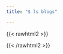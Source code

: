 ```yaml
---
title: "$ ls blogs"

---
```



{{< rawhtml2 >}}

<style>

.resp-sharing-button__link{
	
	opacity: 0;	
	color: white;
}



.relative.w-100.w-30-l.mb4.bg-white{

	pointer-events: auto;
    transform: scale(1);
    opacity: 1;
    transition: all 150ms ease-in-out;
	display: flex;
    flex-direction: column;

}
.relative.w-100.w-30-l.mb4.bg-white:hover{

  	transform: scale(1.05);
  	box-shadow: 0 0 10px rgba(0,0,0,0.5);
  	z-index: 10;
	    	
}


.relative.w-100.w-30-l.mb4.bg-white:hover .black{
	
	font-size: 1.4em;
	width: 100%;
	transform-origin: bottom right;
	text-shadow: 1px 1px 1px #000;
	transition: transform 0.25s ease-out;


}

.relative.w-100.w-30-l.mb4.bg-white:hover hr{
		
  	font-size: 1.4em;
  	-webkit-filter: drop-shadow(hsla(0, 0%, 0%, 0.75) 1px 3px 5px);
	width: 100%;
	transform-origin: bottom right;
	transition: transform 0.25s ease-out;
	transform: scaleX(0);
	transform: scaleX(1);
	
	height: 2px;
	bottom: 0;
	left: 0;
	background-color: black;
}

.relative.w-100.w-30-l.mb4.bg-white:hover hr{
		
	border: 1px inset black;
	position: relative;
}

  
.relative.w-100.w-30-l.mb4.bg-white:hover hr:after{
	
	 transform: scaleX(1);
     transform-origin: bottom left;

}


aside:hover > .relative.w-100.w-30-l.mb4.bg-white:not(:hover){

 filter: blur(2.5px);
  -webkit-filter: blur(2.5px);
  

}
	

.dim:focus, .dim:hover {
  opacity: 1;
}

.cards:hover > .card:not(:hover) {
}

</style>

{{< /rawhtml2 >}}
